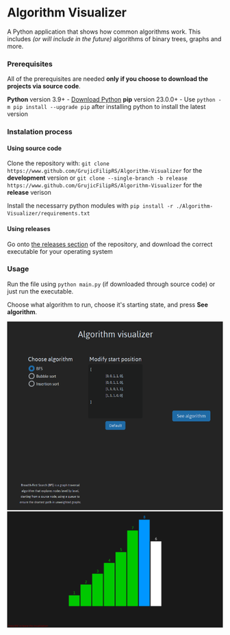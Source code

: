 # **Algorithm Visualizer**
A Python application that shows how common algorithms work. This includes *(or will include in the future)* algorithms of binary trees, graphs and more.

### **Prerequisites**
All of the prerequisites are needed **only if you choose to download the projects via source code**.

**Python** version 3.9+ -  [Download Python](https://www.python.org/downloads/)
**pip** version 23.0.0+ -  Use `python -m pip install --upgrade pip` after installing python to install the latest version

### **Instalation process**
#### Using source code
Clone the repository with:
`git clone https://www.github.com/GrujicFilipRS/Algorithm-Visualizer` for the **development** version
or `git clone --single-branch -b release https://www.github.com/GrujicFilipRS/Algorithm-Visualizer` for the **release** verison

Install the necessarry python modules with `pip install -r ./Algorithm-Visualizer/requirements.txt`

#### Using releases
Go onto [the releases section](https://github.com/GrujicFilipRS/Algorithm-Visualizer/releases) of the repository, and download the correct executable for your operating system

### **Usage**

Run the file using `python main.py` (if downloaded through source code) or just run the executable.

Choose what algorithm to run, choose it's starting state, and press **See algorithm**.

![Main window](resources/usage_1.png)
![Algorithm visualization](resources/usage_2.png)